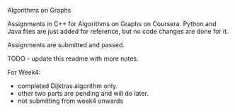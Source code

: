 Algorithms on Graphs

Assignments in C++ for Algorithms on Graphs on Coursera. Python and Java files are just added for reference, but
no code changes are done for it.

Assignments are submitted and passed.

TODO - update this readme with more notes.

For Week4:
- completed Dijktras algorithm only.
- other two parts are pending and will do later.
- not submitting from week4 onwards
